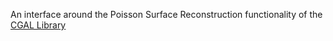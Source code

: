 An interface around the Poisson Surface Reconstruction functionality of the [CGAL Library](https://www.cgal.org/)